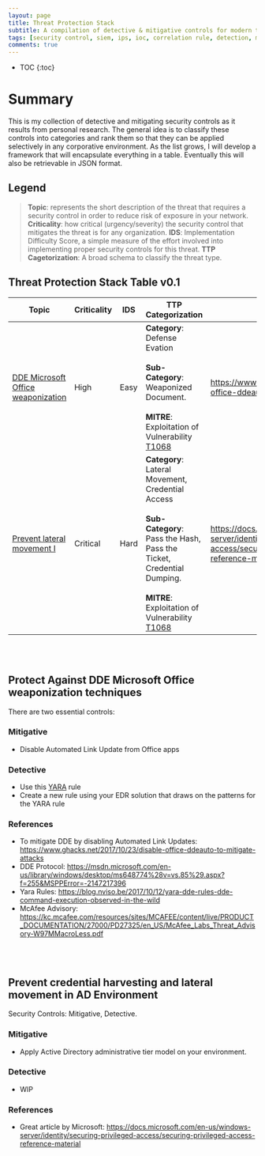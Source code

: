 ```yaml
---
layout: page
title: Threat Protection Stack
subtitle: A compilation of detective & mitigative controls for modern threats
tags: [security control, siem, ips, ioc, correlation rule, detection, mitigation, threat, darkquasar]
comments: true
---
```


* TOC
{:toc}

# Summary
This is my collection of detective and mitigating security controls as it results from personal research. The general idea is to classify these controls into categories and rank them so that they can be applied selectively in any corporative environment. As the list grows, I will develop a framework that will encapsulate everything in a table. Eventually this will also be retrievable in JSON format. 

## Legend
> **Topic**: represents the short description of the threat that requires a security control in order to reduce risk of exposure in your network. 
> **Criticality**: how critical (urgency/severity) the security control that mitigates the threat is for any organization.
> **IDS**: Implementation Difficulty Score, a simple measure of the effort involved into implementing proper security controls for this threat. 
> **TTP Cagetorization**: A broad schema to classify the threat type. 

## Threat Protection Stack Table v0.1

| Topic                                                                                                                                               | Criticality | IDS   | TTP Categorization                                                                                                                                                                                                                        | References                                                                                                                        | 
|-----------------------------------------------------------------------------------------------------------------------------------------------------|-------------|------|-------------------------------------------------------------------------------------------------------------------------------------------------------------------------------------------------------------------------------------------|-----------------------------------------------------------------------------------------------------------------------------------| 
| [DDE Microsoft Office weaponization](https://www.eideon.com/Threat_Protection_Stack/#protect-against-dde-microsoft-office-weaponization-techniques) | High        | Easy | **Category**: Defense Evation <br><br> **Sub-Category**: Weaponized Document. <br><br> **MITRE**: Exploitation of Vulnerability [T1068](https://attack.mitre.org/wiki/Technique/T1068)                                                    | https://www.ghacks.net/2017/10/23/disable-office-ddeauto-to-mitigate-attacks                                                     | 
| [Prevent lateral movement I](https://www.eideon.com/Threat_Protection_Stack/#prevent-credential-harvesting-and-lateral-movement-in-AD-Environment)  | Critical    | Hard | **Category**: Lateral Movement, Credential Access <br><br> **Sub-Category**: Pass the Hash, Pass the Ticket, Credential Dumping. <br><br> **MITRE**: Exploitation of Vulnerability [T1068](https://attack.mitre.org/wiki/Technique/T1068) | https://docs.microsoft.com/en-us/windows-server/identity/securing-privileged-access/securing-privileged-access-reference-material | 

<br>
<br>

## Protect Against DDE Microsoft Office weaponization techniques
There are two essential controls:

### Mitigative
* Disable Automated Link Update from Office apps

### Detective
* Use this [YARA](https://raw.githubusercontent.com/darkquasar/InfoSec_Tools/master/YARA_Rules/DDE_OfficeExploit.yar) rule
* Create a new rule using your EDR solution that draws on the patterns for the YARA rule

### References
* To mitigate DDE by disabling Automated Link Updates: https://www.ghacks.net/2017/10/23/disable-office-ddeauto-to-mitigate-attacks
* DDE Protocol: https://msdn.microsoft.com/en-us/library/windows/desktop/ms648774%28v=vs.85%29.aspx?f=255&MSPPError=-2147217396
* Yara Rules: https://blog.nviso.be/2017/10/12/yara-dde-rules-dde-command-execution-observed-in-the-wild
* McAfee Advisory: https://kc.mcafee.com/resources/sites/MCAFEE/content/live/PRODUCT_DOCUMENTATION/27000/PD27325/en_US/McAfee_Labs_Threat_Advisory-W97MMacroLess.pdf

<br>
<br>

## Prevent credential harvesting and lateral movement in AD Environment
Security Controls: Mitigative, Detective. 

### Mitigative
* Apply Active Directory administrative tier model on your environment.

### Detective
* WIP

### References
* Great article by Microsoft: https://docs.microsoft.com/en-us/windows-server/identity/securing-privileged-access/securing-privileged-access-reference-material
